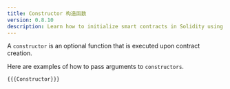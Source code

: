 ```yaml
---
title: Constructor 构造函数
version: 0.8.10
description: Learn how to initialize smart contracts in Solidity using a constructor
---
```


A `constructor` is an optional function that is executed upon contract creation.

Here are examples of how to pass arguments to `constructors`.

```solidity
{{{Constructor}}}
```
